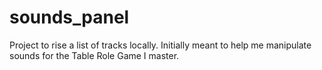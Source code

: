 # sounds_panel
Project to rise a list of tracks locally. Initially meant to help me manipulate sounds for the Table Role Game I master.
